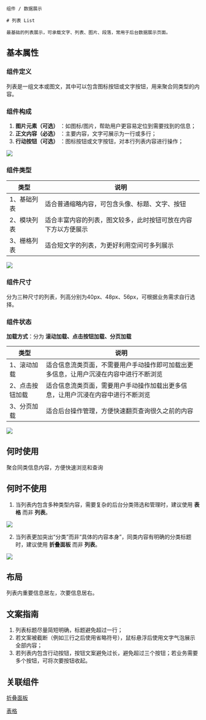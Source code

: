 `````
组件 / 数据展示

# 列表 List

最基础的列表展示，可承载文字、列表、图片、段落，常用于后台数据展示页面。
`````

## 基本属性

### 组件定义

列表是一组文本或图文，其中可以包含图标按钮或文字按钮，用来聚合同类型的内容。

### 组件构成

1. **图片元素（可选）** ：如图标/图片，帮助用户更容易定位到需要找到的信息；
2. **正文内容（必选）** ：主要内容，文字可展示为一行或多行；
3. **行动按钮（可选）** ：图标按钮或文字按钮，对本行列表内容进行操作；

![](https://p1-arco.byteimg.com/tos-cn-i-uwbnlip3yd/0bd187d471fae53bb9ac1494ee8834ad.png~tplv-uwbnlip3yd-webp.webp)

### 组件类型

| 类型     | 说明                              |
| ------ | ------------------------------- |
| 1、基础列表 | 适合普通缩略内容，可包含头像、标题、文字、按钮         |
| 2、模块列表 | 适合丰富内容的列表，图文较多，此时按钮可放在内容下方以方便展示 |
| 3、栅格列表 | 适合短文字的列表，为更好利用空间可多列展示           |

![](https://p1-arco.byteimg.com/tos-cn-i-uwbnlip3yd/1506accb91fc0bedb3091a4ed2e311ef.png~tplv-uwbnlip3yd-webp.webp)

### 组件尺寸

分为三种尺寸的列表，列高分别为40px、48px、56px，可根据业务需求自行选择。

### 组件状态

**加载方式**：分为 **滚动加载、点击按钮加载、分页加载**

| 类型       | 说明                                          |
| -------- | ------------------------------------------- |
| 1、滚动加载   | 适合信息流类页面，不需要用户手动操作即可加载出更多信息，让用户沉浸在内容中进行不断浏览 |
| 2、点击按钮加载 | 适合信息流类页面，需要用户手动操作加载出更多信息，让用户沉浸在内容中进行不断浏览    |
| 3、分页加载   | 适合后台操作管理，方便快速翻页查询很久之前的内容                    |

![](https://p1-arco.byteimg.com/tos-cn-i-uwbnlip3yd/a86cd0262d02423b16f4e434e7176ef5.png~tplv-uwbnlip3yd-webp.webp)

## 何时使用

聚合同类信息内容，方便快速浏览和查询

## 何时不使用

1. 当列表内包含多种类型内容，需要复杂的后台分类筛选和管理时，建议使用 **表格** 而非 **列表**。

![](https://p1-arco.byteimg.com/tos-cn-i-uwbnlip3yd/85fb8a5fa3ec2b53a1af818bad389516.png~tplv-uwbnlip3yd-webp.webp)

2. 当列表更加突出“分类”而非“具体的内容本身”，同类内容有明确的分类标题时，建议使用 **折叠面板** 而非 **列表**。

![](https://p1-arco.byteimg.com/tos-cn-i-uwbnlip3yd/a067c3cc5112f21110f5cb4e12c547ec.png~tplv-uwbnlip3yd-webp.webp)

## 布局

列表内重要信息居左，次要信息居右。

## 文案指南

1. 列表标题尽量简短明确，标题避免超过一行；
2. 若文案被截断（例如三行之后使用省略符号），鼠标悬浮后使用文字气泡展示全部内容；
3. 若列表内包含行动按钮，按钮文案避免过长，避免超过三个按钮；若业务需要多个按钮，可将次要按钮收起。

## 关联组件

[折叠面板](/react/components/collapse)

[表格](/react/components/table)
